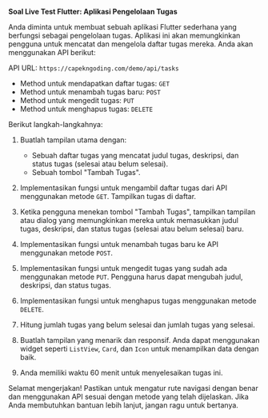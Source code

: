 **Soal Live Test Flutter: Aplikasi Pengelolaan Tugas**

Anda diminta untuk membuat sebuah aplikasi Flutter sederhana yang berfungsi sebagai pengelolaan tugas. Aplikasi ini akan memungkinkan pengguna untuk mencatat dan mengelola daftar tugas mereka. Anda akan menggunakan API berikut:

API URL: `https://capekngoding.com/demo/api/tasks`
- Method untuk mendapatkan daftar tugas: `GET`
- Method untuk menambah tugas baru: `POST`
- Method untuk mengedit tugas: `PUT`
- Method untuk menghapus tugas: `DELETE`

Berikut langkah-langkahnya:

1. Buatlah tampilan utama dengan:
   - Sebuah daftar tugas yang mencatat judul tugas, deskripsi, dan status tugas (selesai atau belum selesai).
   - Sebuah tombol "Tambah Tugas".

2. Implementasikan fungsi untuk mengambil daftar tugas dari API menggunakan metode `GET`. Tampilkan tugas di daftar.

3. Ketika pengguna menekan tombol "Tambah Tugas", tampilkan tampilan atau dialog yang memungkinkan mereka untuk memasukkan judul tugas, deskripsi, dan status tugas (selesai atau belum selesai) baru.

4. Implementasikan fungsi untuk menambah tugas baru ke API menggunakan metode `POST`.

5. Implementasikan fungsi untuk mengedit tugas yang sudah ada menggunakan metode `PUT`. Pengguna harus dapat mengubah judul, deskripsi, dan status tugas.

6. Implementasikan fungsi untuk menghapus tugas menggunakan metode `DELETE`.

7. Hitung jumlah tugas yang belum selesai dan jumlah tugas yang selesai.

8. Buatlah tampilan yang menarik dan responsif. Anda dapat menggunakan widget seperti `ListView`, `Card`, dan `Icon` untuk menampilkan data dengan baik.

9. Anda memiliki waktu 60 menit untuk menyelesaikan tugas ini.

Selamat mengerjakan! Pastikan untuk mengatur rute navigasi dengan benar dan menggunakan API sesuai dengan metode yang telah dijelaskan. Jika Anda membutuhkan bantuan lebih lanjut, jangan ragu untuk bertanya.